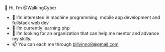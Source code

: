  👋 Hi, I’m @WalkingCyber
- 👀 I’m interested in machine programming, mobile app development and fullstack web dev
- 🌱 I’m currently learning php
- 💞️ I’m looking for an organization that can help me mentor and advance my skills.
- 📫 You can each me through billyinno8@gmail.com

<!---
WalkingCyber/WalkingCyber is a ✨ special ✨ repository because its `README.md` (this file) appears on your GitHub profile.
You can click the Preview link to take a look at your changes.
--->
